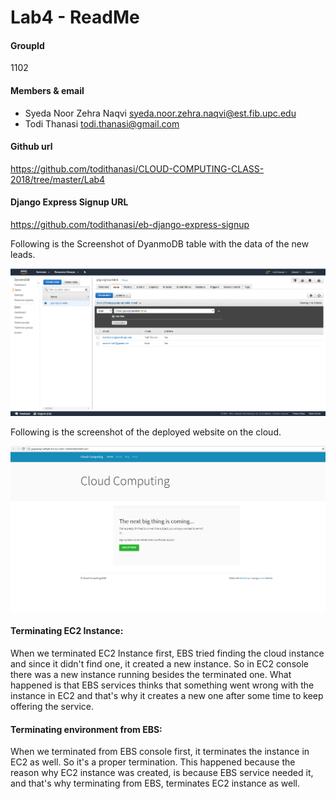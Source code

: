 # Lab4 - ReadMe

#### GroupId
1102

#### Members & email
- Syeda Noor Zehra Naqvi         <syeda.noor.zehra.naqvi@est.fib.upc.edu>
- Todi Thanasi                   <todi.thanasi@gmail.com>
                         
#### Github url
https://github.com/todithanasi/CLOUD-COMPUTING-CLASS-2018/tree/master/Lab4

#### Django Express Signup URL
https://github.com/todithanasi/eb-django-express-signup

Following is the Screenshot of DyanmoDB table with the data of the new leads.

![DyanmoDB](DyanmoDBTable.png)

Following is the screenshot of the deployed website on the cloud.

![CloudDeployment](DeploymentOnCloud.png)

#### Terminating EC2 Instance:

When we terminated EC2 Instance first, EBS tried finding the cloud instance and since it didn't find one, it created a new instance. So in EC2 console there was a new instance running besides the terminated one.
What happened is that EBS services thinks that something went wrong with the instance in EC2 and that's why it creates a new one after some time to keep offering the service.

#### Terminating environment from EBS:

When we terminated from EBS console first, it terminates the instance in EC2 as well. So it's a proper termination. 
This happened because the reason why EC2 instance was created, is because EBS service needed it, and that's why terminating from EBS, terminates EC2 instance as well.
